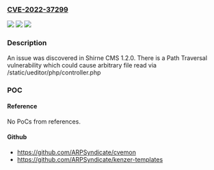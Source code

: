 ### [CVE-2022-37299](https://cve.mitre.org/cgi-bin/cvename.cgi?name=CVE-2022-37299)
![](https://img.shields.io/static/v1?label=Product&message=n%2Fa&color=blue)
![](https://img.shields.io/static/v1?label=Version&message=n%2Fa&color=blue)
![](https://img.shields.io/static/v1?label=Vulnerability&message=n%2Fa&color=brighgreen)

### Description

An issue was discovered in Shirne CMS 1.2.0. There is a Path Traversal vulnerability which could cause arbitrary file read via /static/ueditor/php/controller.php

### POC

#### Reference
No PoCs from references.

#### Github
- https://github.com/ARPSyndicate/cvemon
- https://github.com/ARPSyndicate/kenzer-templates

